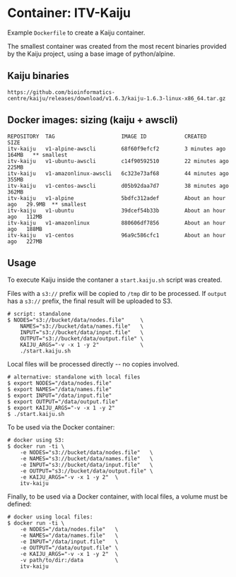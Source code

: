 # Container: ITV-Kaiju

Example `Dockerfile` to create a Kaiju container.

The smallest container was created from the most recent binaries provided by the Kaiju project, using a base image of python/alpine.


## Kaiju binaries
    https://github.com/bioinformatics-centre/kaiju/releases/download/v1.6.3/kaiju-1.6.3-linux-x86_64.tar.gz

## Docker images: sizing (kaiju + awscli)

    REPOSITORY  TAG                     IMAGE ID            CREATED             SIZE
    itv-kaiju   v1-alpine-awscli        68f60f9efcf2        3 minutes ago       164MB   ** smallest
    itv-kaiju   v1-ubuntu-awscli        c14f90592510        22 minutes ago      225MB
    itv-kaiju   v1-amazonlinux-awscli   6c323e73af68        44 minutes ago      355MB
    itv-kaiju   v1-centos-awscli        d05b92daa7d7        38 minutes ago      362MB
    itv-kaiju   v1-alpine               5bdfc312adef        About an hour ago   29.9MB  ** smallest
    itv-kaiju   v1-ubuntu               39dcef54b33b        About an hour ago   112MB
    itv-kaiju   v1-amazonlinux          880606df7856        About an hour ago   188MB
    itv-kaiju   v1-centos               96a9c586cfc1        About an hour ago   227MB

## Usage

To execute Kaiju inside the contaner a `start.kaiju.sh` script was created.

Files with a `s3://` prefix will be copied to `/tmp` dir to be processed. If
`output` has a `s3://` prefix, the final result will be uploaded to S3.

    # script: standalone
	$ NODES="s3://bucket/data/nodes.file"     \
	    NAMES="s3://bucket/data/names.file"   \
	    INPUT="s3://bucket/data/input.file"   \
	    OUTPUT="s3://bucket/data/output.file" \
	    KAIJU_ARGS="-v -x 1 -y 2"             \
	    ./start.kaiju.sh

Local files will be processed directly -- no copies involved.

    # alternative: standalone with local files
	$ export NODES="/data/nodes.file"
    $ export NAMES="/data/names.file"
    $ export INPUT="/data/input.file"
    $ export OUTPUT="/data/output.file"
    $ export KAIJU_ARGS="-v -x 1 -y 2"
	$ ./start.kaiju.sh

To be used via the Docker container:

    # docker using S3:
    $ docker run -ti \
        -e NODES="s3://bucket/data/nodes.file"   \
        -e NAMES="s3://bucket/data/names.file"   \
        -e INPUT="s3://bucket/data/input.file"   \
        -e OUTPUT="s3://bucket/data/output.file" \
        -e KAIJU_ARGS="-v -x 1 -y 2"  \
	    itv-kaiju

Finally, to be used via a Docker container, with local files, a volume must
be defined:

    # docker using local files:
    $ docker run -ti \
        -e NODES="/data/nodes.file"   \
        -e NAMES="/data/names.file"   \
        -e INPUT="/data/input.file"   \
        -e OUTPUT="/data/output.file" \
        -e KAIJU_ARGS="-v -x 1 -y 2"  \
        -v path/to/dir:/data          \
	    itv-kaiju


